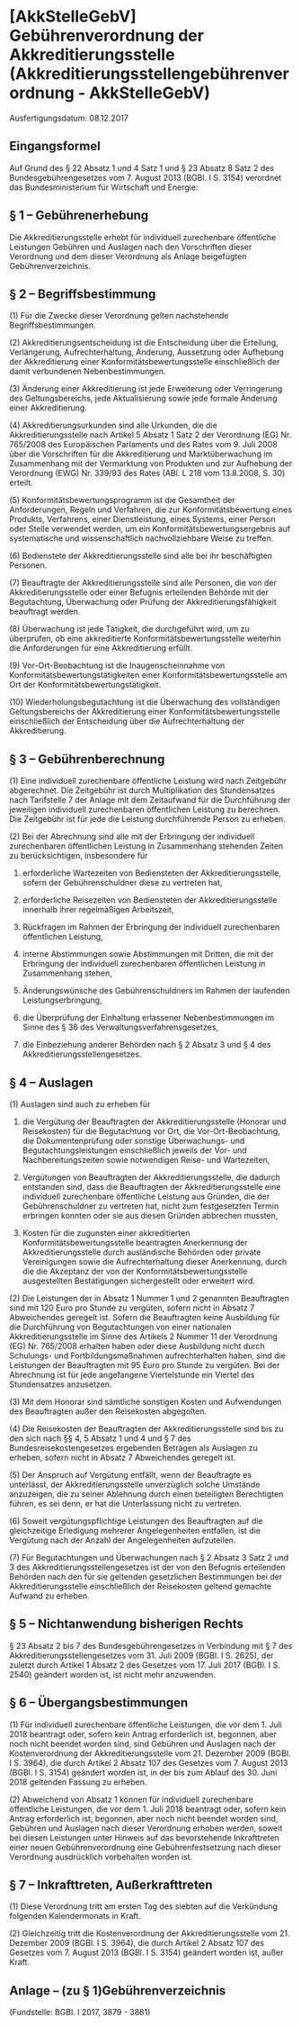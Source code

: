 # [AkkStelleGebV] Gebührenverordnung der Akkreditierungsstelle  (Akkreditierungsstellengebührenverordnung - AkkStelleGebV)

Ausfertigungsdatum: 08.12.2017

 

## Eingangsformel

Auf Grund des § 22 Absatz 1 und 4 Satz 1 und § 23 Absatz 8 Satz 2 des Bundesgebührengesetzes vom 7. August 2013 (BGBl. I S. 3154) verordnet das Bundesministerium für Wirtschaft und Energie:


## § 1 – Gebührenerhebung

Die Akkreditierungsstelle erhebt für individuell zurechenbare öffentliche Leistungen Gebühren und Auslagen nach den Vorschriften dieser Verordnung und dem dieser Verordnung als Anlage beigefügten Gebührenverzeichnis.


## § 2 – Begriffsbestimmung

(1) Für die Zwecke dieser Verordnung gelten nachstehende Begriffsbestimmungen.

(2) Akkreditierungsentscheidung ist die Entscheidung über die Erteilung, Verlängerung, Aufrechterhaltung, Änderung, Aussetzung oder Aufhebung der Akkreditierung einer Konformitätsbewertungsstelle einschließlich der damit verbundenen Nebenbestimmungen.

(3) Änderung einer Akkreditierung ist jede Erweiterung oder Verringerung des Geltungsbereichs, jede Aktualisierung sowie jede formale Änderung einer Akkreditierung.

(4) Akkreditierungsurkunden sind alle Urkunden, die die Akkreditierungsstelle nach Artikel 5 Absatz 1 Satz 2 der Verordnung (EG) Nr. 765/2008 des Europäischen Parlaments und des Rates vom 9. Juli 2008 über die Vorschriften für die Akkreditierung und Marktüberwachung im Zusammenhang mit der Vermarktung von Produkten und zur Aufhebung der Verordnung (EWG) Nr. 339/93 des Rates (ABl. L 218 vom 13.8.2008, S. 30) erteilt.

(5) Konformitätsbewertungsprogramm ist die Gesamtheit der Anforderungen, Regeln und Verfahren, die zur Konformitätsbewertung eines Produkts, Verfahrens, einer Dienstleistung, eines Systems, einer Person oder Stelle verwendet werden, um ein Konformitätsbewertungsergebnis auf systematische und wissenschaftlich nachvollziehbare Weise zu treffen.

(6) Bedienstete der Akkreditierungsstelle sind alle bei ihr beschäftigten Personen.

(7) Beauftragte der Akkreditierungsstelle sind alle Personen, die von der Akkreditierungsstelle oder einer Befugnis erteilenden Behörde mit der Begutachtung, Überwachung oder Prüfung der Akkreditierungsfähigkeit beauftragt werden.

(8) Überwachung ist jede Tätigkeit, die durchgeführt wird, um zu überprüfen, ob eine akkreditierte Konformitätsbewertungsstelle weiterhin die Anforderungen für eine Akkreditierung erfüllt.

(9) Vor-Ort-Beobachtung ist die Inaugenscheinnahme von Konformitätsbewertungstätigkeiten einer Konformitätsbewertungsstelle am Ort der Konformitätsbewertungstätigkeit.

(10) Wiederholungsbegutachtung ist die Überwachung des vollständigen Geltungsbereichs der Akkreditierung einer Konformitätsbewertungsstelle einschließlich der Entscheidung über die Aufrechterhaltung der Akkreditierung.


## § 3 – Gebührenberechnung

(1) Eine individuell zurechenbare öffentliche Leistung wird nach Zeitgebühr abgerechnet. Die Zeitgebühr ist durch Multiplikation des Stundensatzes nach Tarifstelle 7 der Anlage mit dem Zeitaufwand für die Durchführung der jeweiligen individuell zurechenbaren öffentlichen Leistung zu berechnen. Die Zeitgebühr ist für jede die Leistung durchführende Person zu erheben.

(2) Bei der Abrechnung sind alle mit der Erbringung der individuell zurechenbaren öffentlichen Leistung in Zusammenhang stehenden Zeiten zu berücksichtigen, insbesondere für

1. erforderliche Wartezeiten von Bediensteten der Akkreditierungsstelle, sofern der Gebührenschuldner diese zu vertreten hat,

2. erforderliche Reisezeiten von Bediensteten der Akkreditierungsstelle innerhalb ihrer regelmäßigen Arbeitszeit,

3. Rückfragen im Rahmen der Erbringung der individuell zurechenbaren öffentlichen Leistung,

4. interne Abstimmungen sowie Abstimmungen mit Dritten, die mit der Erbringung der individuell zurechenbaren öffentlichen Leistung in Zusammenhang stehen,

5. Änderungswünsche des Gebührenschuldners im Rahmen der laufenden Leistungserbringung,

6. die Überprüfung der Einhaltung erlassener Nebenbestimmungen im Sinne des § 36 des Verwaltungsverfahrensgesetzes,

7. die Einbeziehung anderer Behörden nach § 2 Absatz 3 und § 4 des Akkreditierungsstellengesetzes.


## § 4 – Auslagen

(1) Auslagen sind auch zu erheben für

1. die Vergütung der Beauftragten der Akkreditierungsstelle (Honorar und Reisekosten) für die Begutachtung vor Ort, die Vor-Ort-Beobachtung, die Dokumentenprüfung oder sonstige Überwachungs- und Begutachtungsleistungen einschließlich jeweils der Vor- und Nachbereitungszeiten sowie notwendigen Reise- und Wartezeiten,

2. Vergütungen von Beauftragten der Akkreditierungsstelle, die dadurch entstanden sind, dass die Beauftragten der Akkreditierungsstelle eine individuell zurechenbare öffentliche Leistung aus Gründen, die der Gebührenschuldner zu vertreten hat, nicht zum festgesetzten Termin erbringen konnten oder sie aus diesen Gründen abbrechen mussten,

3. Kosten für die zugunsten einer akkreditierten Konformitätsbewertungsstelle beantragten Anerkennung der Akkreditierungsstelle durch ausländische Behörden oder private Vereinigungen sowie die Aufrechterhaltung dieser Anerkennung, durch die die Akzeptanz der von der Konformitätsbewertungsstelle ausgestellten Bestätigungen sichergestellt oder erweitert wird.

(2) Die Leistungen der in Absatz 1 Nummer 1 und 2 genannten Beauftragten sind mit 120 Euro pro Stunde zu vergüten, sofern nicht in Absatz 7 Abweichendes geregelt ist. Sofern die Beauftragten keine Ausbildung für die Durchführung von Begutachtungen von einer nationalen Akkreditierungsstelle im Sinne des Artikels 2 Nummer 11 der Verordnung (EG) Nr. 765/2008 erhalten haben oder diese Ausbildung nicht durch Schulungs- und Fortbildungsmaßnahmen aufrechterhalten haben, sind die Leistungen der Beauftragten mit 95 Euro pro Stunde zu vergüten. Bei der Abrechnung ist für jede angefangene Viertelstunde ein Viertel des Stundensatzes anzusetzen.

(3) Mit dem Honorar sind sämtliche sonstigen Kosten und Aufwendungen des Beauftragten außer den Reisekosten abgegolten.

(4) Die Reisekosten der Beauftragten der Akkreditierungsstelle sind bis zu den sich nach §§ 4, 5 Absatz 1 und 4 und § 7 des Bundesreisekostengesetzes ergebenden Beträgen als Auslagen zu erheben, sofern nicht in Absatz 7 Abweichendes geregelt ist.

(5) Der Anspruch auf Vergütung entfällt, wenn der Beauftragte es unterlässt, der Akkreditierungsstelle unverzüglich solche Umstände anzuzeigen, die zu seiner Ablehnung durch einen beteiligten Berechtigten führen, es sei denn, er hat die Unterlassung nicht zu vertreten.

(6) Soweit vergütungspflichtige Leistungen des Beauftragten auf die gleichzeitige Erledigung mehrerer Angelegenheiten entfallen, ist die Vergütung nach der Anzahl der Angelegenheiten aufzuteilen.

(7) Für Begutachtungen und Überwachungen nach § 2 Absatz 3 Satz 2 und 3 des Akkreditierungsstellengesetzes ist der von den Befugnis erteilenden Behörden nach den für sie geltenden gesetzlichen Bestimmungen bei der Akkreditierungsstelle einschließlich der Reisekosten geltend gemachte Aufwand zu erheben.


## § 5 – Nichtanwendung bisherigen Rechts

§ 23 Absatz 2 bis 7 des Bundesgebührengesetzes in Verbindung mit § 7 des Akkreditierungsstellengesetzes vom 31. Juli 2009 (BGBl. I S. 2625), der zuletzt durch Artikel 1 Absatz 2 des Gesetzes vom 17. Juli 2017 (BGBl. I S. 2540) geändert worden ist, ist nicht mehr anzuwenden.


## § 6 – Übergangsbestimmungen

(1) Für individuell zurechenbare öffentliche Leistungen, die vor dem 1. Juli 2018 beantragt oder, sofern kein Antrag erforderlich ist, begonnen, aber noch nicht beendet worden sind, sind Gebühren und Auslagen nach der Kostenverordnung der Akkreditierungsstelle vom 21. Dezember 2009 (BGBl. I S. 3964), die durch Artikel 2 Absatz 107 des Gesetzes vom 7. August 2013 (BGBl. I S. 3154) geändert worden ist, in der bis zum Ablauf des 30. Juni 2018 geltenden Fassung zu erheben.

(2) Abweichend von Absatz 1 können für individuell zurechenbare öffentliche Leistungen, die vor dem 1. Juli 2018 beantragt oder, sofern kein Antrag erforderlich ist, begonnen, aber noch nicht beendet worden sind, Gebühren und Auslagen nach dieser Verordnung erhoben werden, soweit bei diesen Leistungen unter Hinweis auf das bevorstehende Inkrafttreten einer neuen Gebührenverordnung eine Gebührenfestsetzung nach dieser Verordnung ausdrücklich vorbehalten worden ist.


## § 7 – Inkrafttreten, Außerkrafttreten

(1) Diese Verordnung tritt am ersten Tag des siebten auf die Verkündung folgenden Kalendermonats in Kraft.

(2) Gleichzeitig tritt die Kostenverordnung der Akkreditierungsstelle vom 21. Dezember 2009 (BGBl. I S. 3964), die durch Artikel 2 Absatz 107 des Gesetzes vom 7. August 2013 (BGBl. I S. 3154) geändert worden ist, außer Kraft.


## Anlage – (zu § 1)Gebührenverzeichnis

(Fundstelle: BGBl. I 2017, 3879 - 3881)
